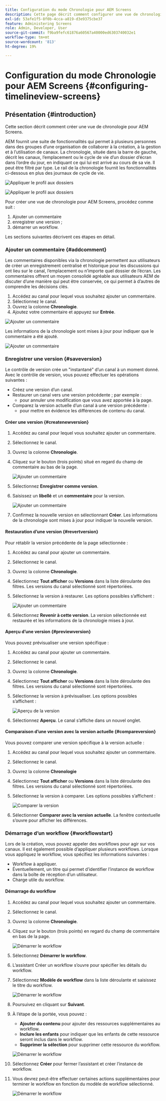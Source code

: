 ```yaml
---
title: Configuration du mode Chronologie pour AEM Screens
description: Cette page décrit comment configurer une vue de chronologie dans Screens as a Cloud Service.
exl-id: 53afe1f5-8f0b-4cca-a819-d3e9375cbe37
feature: Administering Screens
role: Admin, Developer, User
source-git-commit: f9ba9fefc61876a60567a40000ed6303740032e1
workflow-type: tm+mt
source-wordcount: '813'
ht-degree: 19%

---
```


# Configuration du mode Chronologie pour AEM Screens {#configuring-timelineview-screens}

## Présentation {#introduction}

Cette section décrit comment créer une vue de chronologie pour AEM Screens.

AEM fournit une suite de fonctionnalités qui permet à plusieurs personnes dans des groupes d’une organisation de collaborer à la création, à la gestion et à l’utilisation de canaux.
La chronologie, située dans la barre de gauche, décrit les canaux, l’emplacement ou le cycle de vie d’un dossier d’écran dans l’ordre du jour, en indiquant ce qui lui est arrivé au cours de sa vie. Il peut être filtré par type.
Le rail de la chronologie fournit les fonctionnalités ci-dessous en plus des journaux de cycle de vie.

![Appliquer le profil aux dossiers](/help/screens-cloud/assets/configure/Screens-timeline1.jpg)

![Appliquer le profil aux dossiers](/help/screens-cloud/assets/configure/screens-timeline2.jpg)

Pour créer une vue de chronologie pour AEM Screens, procédez comme suit :

1. Ajouter un commentaire
1. enregistrer une version ;
1. démarrer un workflow.

Les sections suivantes décrivent ces étapes en détail.

### Ajouter un commentaire {#addcomment}

Les commentaires disponibles via la chronologie permettent aux utilisateurs de créer un enregistrement centralisé et historique pour les discussions qui ont lieu sur le canal, l’emplacement ou n’importe quel dossier de l’écran.
Les commentaires offrent un moyen consolidé agréable aux utilisateurs AEM de discuter d’une manière qui peut être conservée, ce qui permet à d’autres de comprendre les décisions clés.

1. Accédez au canal pour lequel vous souhaitez ajouter un commentaire.
1. Sélectionnez le canal.
1. Ouvrez la colonne **Chronologie**.
1. Ajoutez votre commentaire et appuyez sur **Entrée**.

![Ajouter un commentaire](/help/screens-cloud/assets/configure/screen-timeline3.jpg)

Les informations de la chronologie sont mises à jour pour indiquer que le commentaire a été ajouté.

![Ajouter un commentaire](/help/screens-cloud/assets/configure/screens-timeline4.jpg)

### Enregistrer une version {#saveversion}

Le contrôle de version crée un &quot;instantané&quot; d’un canal à un moment donné. Avec le contrôle de version, vous pouvez effectuer les opérations suivantes :
* Créez une version d’un canal.
* Restaurer un canal vers une version précédente ; par exemple :
   * pour annuler une modification que vous avez apportée à la page.
* Comparez la version actuelle d’un canal à une version précédente :
   * pour mettre en évidence les différences de contenu du canal.


#### Créer une version {#createnewversion}

1. Accédez au canal pour lequel vous souhaitez ajouter un commentaire.
1. Sélectionnez le canal.
1. Ouvrez la colonne **Chronologie**.
1. Cliquez sur le bouton (trois points) situé en regard du champ de commentaire au bas de la page.

   ![Ajouter un commentaire](/help/screens-cloud/assets/configure/screens-timeline5.jpg)

1. Sélectionnez **Enregistrer comme version**.
1. Saisissez un **libellé** et un **commentaire** pour la version.

   ![Ajouter un commentaire](/help/screens-cloud/assets/configure/screens-timeline6.jpg)

1. Confirmez la nouvelle version en sélectionnant **Créer**. Les informations de la chronologie sont mises à jour pour indiquer la nouvelle version.

#### Restauration d’une version {#revertversion}

Pour rétablir la version précédente de la page sélectionnée :

1. Accédez au canal pour ajouter un commentaire.
1. Sélectionnez le canal.
1. Ouvrez la colonne **Chronologie**.
1. Sélectionnez **Tout afficher** ou **Versions** dans la liste déroulante des filtres. Les versions du canal sélectionné sont répertoriées.
1. Sélectionnez la version à restaurer. Les options possibles s’affichent :

   ![Ajouter un commentaire](/help/screens-cloud/assets/configure/screens-timeline7.jpg)

1. Sélectionnez **Revenir à cette version**. La version sélectionnée est restaurée et les informations de la chronologie mises à jour.

#### Aperçu d’une version {#previewversion}

Vous pouvez prévisualiser une version spécifique :

1. Accédez au canal pour ajouter un commentaire.
1. Sélectionnez le canal.
1. Ouvrez la colonne **Chronologie**.
1. Sélectionnez **Tout afficher** ou **Versions** dans la liste déroulante des filtres. Les versions du canal sélectionné sont répertoriées.
1. Sélectionnez la version à prévisualiser. Les options possibles s’affichent :

   ![Aperçu de la version](/help/screens-cloud/assets/configure/screens-timeline8.jpg)

1. Sélectionnez **Aperçu**. Le canal s’affiche dans un nouvel onglet.

#### Comparaison d’une version avec la version actuelle {#compareversion}

Vous pouvez comparer une version spécifique à la version actuelle :

1. Accédez au canal pour lequel vous souhaitez ajouter un commentaire.
1. Sélectionnez le canal.
1. Ouvrez la colonne **Chronologie**
1. Sélectionnez **Tout afficher** ou **Versions** dans la liste déroulante des filtres. Les versions du canal sélectionné sont répertoriées.
1. Sélectionnez la version à comparer. Les options possibles s’affichent :

   ![Comparer la version](/help/screens-cloud/assets/configure/screens-timeline9.jpg)

1. Sélectionner **Comparer avec la version actuelle**. La fenêtre contextuelle s’ouvre pour afficher les différences.

### Démarrage d’un workflow {#workflowstart}

Lors de la création, vous pouvez appeler des workflows pour agir sur vos canaux. Il est également possible d’appliquer plusieurs workflows.
Lorsque vous appliquez le workflow, vous spécifiez les informations suivantes :

* Workflow à appliquer.
* Éventuellement, un titre qui permet d’identifier l’instance de workflow dans la boîte de réception d’un utilisateur.
* Charge utile du workflow.

#### Démarrage du workflow

1. Accédez au canal pour lequel vous souhaitez ajouter un commentaire.
1. Sélectionnez le canal.
1. Ouvrez la colonne **Chronologie**.
1. Cliquez sur le bouton (trois points) en regard du champ de commentaire en bas de la page.

   ![Démarrer le workflow](/help/screens-cloud/assets/configure/screens-timeline10.jpg)

1. Sélectionnez **Démarrer le workflow**.
1. L’assistant Créer un workflow s’ouvre pour spécifier les détails du workflow.
1. Sélectionnez **Modèle de workflow** dans la liste déroulante et saisissez le titre du workflow.

   ![Démarrer le workflow](/help/screens-cloud/assets/configure/screens-timeline11.jpg)

1. Poursuivez en cliquant sur **Suivant**.
1. À l’étape de la portée, vous pouvez :
   * **Ajouter du contenu** pour ajouter des ressources supplémentaires au workflow.
   * **Inclure les enfants** pour indiquer que les enfants de cette ressource seront inclus dans le workflow.
   * **Supprimer la sélection** pour supprimer cette ressource du workflow.

   ![Démarrer le workflow](/help/screens-cloud/assets/configure/screens-timeline12.jpg)

1. Sélectionnez **Créer** pour fermer l’assistant et créer l’instance de workflow.
1. Vous devrez peut-être effectuer certaines actions supplémentaires pour terminer le workflow en fonction du modèle de workflow sélectionné.

   ![Démarrer le workflow](/help/screens-cloud/assets/configure/screens-timeline13.jpg)
